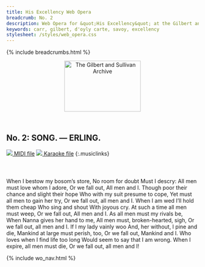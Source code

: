 ```yaml
---
title: His Excellency Web Opera
breadcrumb: No. 2
description: Web Opera for &quot;His Excellency&quot; at the Gilbert and Sullivan Archive
keywords: carr, gilbert, d'oyly carte, savoy, excellency
stylesheet: /styles/web_opera.css
---
```


{% include breadcrumbs.html %}
<header>
    <a href="../../index.html"><img src="https://gsarchive.net/layout/images/logo3sm.jpg" alt="The Gilbert and Sullivan Archive" width="200" height="133" border="0"></a>
    <div class=titlecard style="background-color: #515056; background-image: url(../graphics/title.gif)" title="His Excellency"></div>
</header>

## No. 2: SONG. — ERLING.

[ ![](/layout/images/midi.gif) MIDI file](../midi/hex02.mid)
[ ![](/layout/images/midi_karaoke.gif) Karaoke file](../midi/kar/hex02.kar)
{:.musiclinks}

#### &nbsp;
When I bestow my bosom’s store,
No room for doubt
Must I descry:
All men must love whom I adore,
Or we fall out,
All men and I. 
Though poor their chance and slight their hope
Who with my suit presume to cope,
Yet must all men to gain her try,
Or we fall out, all men and I.
When I am wed I’ll hold them cheap
Who sing and shout
With joyous cry.
At such a time all men must weep,
Or we fall out,
All men and I.
As all men must my rivals be,
When Nanna gives her hand to me,
All men must, broken-hearted, sigh,
Or we fall out, all men and I.
If I my lady vainly woo
And, her without,
I pine and die,
Mankind at large must perish, too,
Or we fall out,
Mankind and I.
Who loves when I find life too long
Would seem to say that I am wrong.
When I expire, all men must die,
Or we fall out, all men and I! 

{% include wo_nav.html %}
